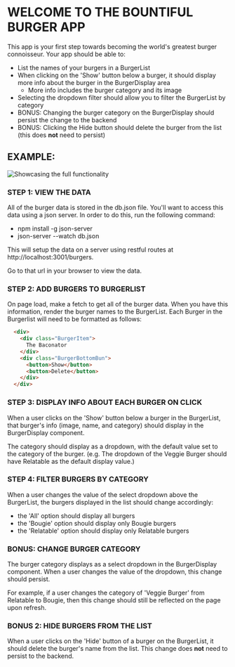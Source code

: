 # WELCOME TO THE BOUNTIFUL BURGER APP

This app is your first step towards becoming the world's greatest burger connoisseur. Your app should be able to:
 - List the names of your burgers in a BurgerList
 - When clicking on the 'Show' button below a burger, it should display more info about the burger in the BurgerDisplay area
   - More info includes the burger category and its image
 - Selecting the dropdown filter should allow you to filter the BurgerList by category
 - BONUS: Changing the burger category on the BurgerDisplay should persist the change to the backend
 - BONUS: Clicking the Hide button should delete the burger from the list (this does **not** need to persist)

## EXAMPLE:
![Showcasing the full functionality](burgerz-example.gif)

### STEP 1: VIEW THE DATA
All of the burger data is stored in the db.json file. You'll want to access this data using a json server. In order to do this, run the following command:
  - npm install -g json-server
  - json-server --watch db.json

This will setup the data on a server using restful routes at http://localhost:3001/burgers.

Go to that url in your browser to view the data.

### STEP 2: ADD BURGERS TO BURGERLIST
On page load, make a fetch
to get all of the burger data. When you have this information, render the burger names to the BurgerList.
Each Burger in the Burgerlist will need to be formatted as follows:
```html
  <div>
    <div class="BurgerItem">
      The Baconator
    </div>
    <div class="BurgerBottomBun">
      <button>Show</button>
      <button>Delete</button>
    </div>
  </div>
```
### STEP 3: DISPLAY INFO ABOUT EACH BURGER ON CLICK
When a user clicks on the 'Show' button below a burger in the BurgerList, that burger's info (image, name, and category) should display in the BurgerDisplay component.

The category should display as a dropdown, with the default value set to the category of the burger. (e.g. The dropdown of the Veggie Burger should have Relatable as the default display value.)

### STEP 4: FILTER BURGERS BY CATEGORY
 When a user changes the value of the select dropdown above the BurgerList, the burgers displayed in the list should change accordingly:

 - the 'All' option should display all burgers
 - the 'Bougie' option should display only Bougie burgers
 - the 'Relatable' option should display only Relatable burgers

### BONUS: CHANGE BURGER CATEGORY
  The burger category displays as a select dropdown in the BurgerDisplay component. When a user changes the value of the dropdown, this change should persist.

  For example, if a user changes the category of 'Veggie Burger' from Relatable to Bougie, then this change should still be reflected on the page upon refresh.

### BONUS 2: HIDE BURGERS FROM THE LIST
  When a user clicks on the 'Hide' button of a burger on the BurgerList, it should delete the burger's name from the list. This change does **not** need to persist to the backend.
